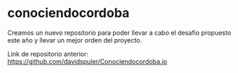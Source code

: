 # conociendocordoba

Creamos un nuevo repositorio para poder llevar a cabo el desafio propuesto este año y llevar un mejor orden del proyecto.

Link de repositorio anterior: https://github.com/davidspuler/Conociendocordoba.io
